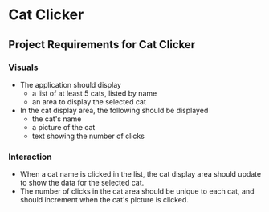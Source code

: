 # Cat Clicker
## Project Requirements for Cat Clicker
### Visuals
* The application should display
	* a list of at least 5 cats, listed by name
	* an area to display the selected cat
* In the cat display area, the following should be displayed
	* the cat's name
	* a picture of the cat
	* text showing the number of clicks
### Interaction
* When a cat name is clicked in the list, the cat display area should update to show the data for the selected cat.
* The number of clicks in the cat area should be unique to each cat, and should increment when the cat's picture is clicked.
